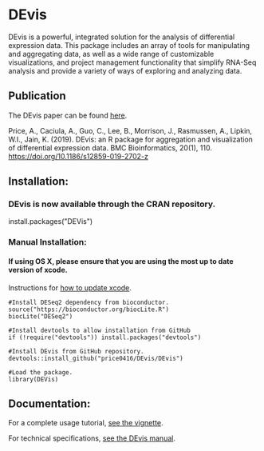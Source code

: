 # DEvis

DEvis is a powerful, integrated solution for the analysis of differential expression data. 
This package includes an array of tools for manipulating and aggregating data, as well as a wide range
of customizable visualizations, and project management functionality that simplify RNA-Seq analysis 
and provide a variety of ways of exploring and analyzing data.  

## Publication

The DEvis paper can be found [here](https://bmcbioinformatics.biomedcentral.com/articles/10.1186/s12859-019-2702-z).  


Price, A., Caciula, A., Guo, C., Lee, B., Morrison, J., Rasmussen, A., Lipkin, W.I., Jain, K. (2019). DEvis: an R package for aggregation and visualization of differential expression data. BMC Bioinformatics, 20(1), 110. https://doi.org/10.1186/s12859-019-2702-z


## Installation:

### DEvis is now available through the CRAN repository.

install.packages("DEVis")

### Manual Installation:
#### If using OS X, please ensure that you are using the most up to date version of xcode. 
Instructions for [how to update xcode](https://stackoverflow.com/questions/15417619/how-do-you-update-xcode-on-osx-to-the-latest-version).
```
#Install DESeq2 dependency from bioconductor.
source("https://bioconductor.org/biocLite.R")
biocLite("DESeq2")

#Install devtools to allow installation from GitHub
if (!require("devtools")) install.packages("devtools")

#Install DEvis from GitHub repository.
devtools::install_github("price0416/DEvis/DEvis")

#Load the package.
library(DEVis)
```


## Documentation:

For a complete usage tutorial, [see the vignette](https://cran.r-project.org/web/packages/DEVis/vignettes/DEVis_vignette.html).

For technical specifications, [see the DEvis manual](https://github.com/price0416/DEvis/blob/master/DEVis/vignettes/DEVis.pdf).


